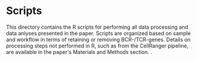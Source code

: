 # Scripts
This directory contains the R scripts for performing all data processing and data anlyses presented in the paper. Scripts are organized based on sample and workflow in terms of retaining or removing BCR-/TCR-genes. Details on processing steps not performed in R, such as from the CellRanger pipeline, are available in the paper's Materials and Methods section. . 
